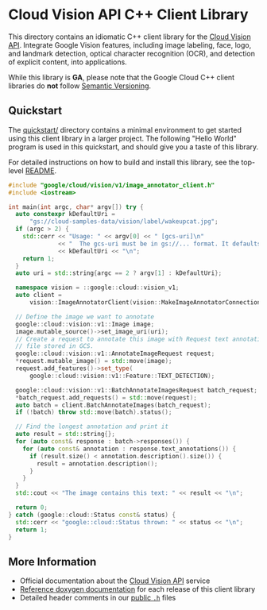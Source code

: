 # Cloud Vision API C++ Client Library

This directory contains an idiomatic C++ client library for the
[Cloud Vision API][cloud-service-docs]. Integrate Google Vision features,
including image labeling, face, logo, and landmark detection, optical character
recognition (OCR), and detection of explicit content, into applications.

While this library is **GA**, please note that the Google Cloud C++ client
libraries do **not** follow [Semantic Versioning](https://semver.org/).

## Quickstart

The [quickstart/](quickstart/README.md) directory contains a minimal environment
to get started using this client library in a larger project. The following
"Hello World" program is used in this quickstart, and should give you a taste of
this library.

For detailed instructions on how to build and install this library, see the
top-level [README](/README.md#building-and-installing).

<!-- inject-quickstart-start -->

```cc
#include "google/cloud/vision/v1/image_annotator_client.h"
#include <iostream>

int main(int argc, char* argv[]) try {
  auto constexpr kDefaultUri =
      "gs://cloud-samples-data/vision/label/wakeupcat.jpg";
  if (argc > 2) {
    std::cerr << "Usage: " << argv[0] << " [gcs-uri]\n"
              << "  The gcs-uri must be in gs://... format. It defaults to "
              << kDefaultUri << "\n";
    return 1;
  }
  auto uri = std::string{argc == 2 ? argv[1] : kDefaultUri};

  namespace vision = ::google::cloud::vision_v1;
  auto client =
      vision::ImageAnnotatorClient(vision::MakeImageAnnotatorConnection());

  // Define the image we want to annotate
  google::cloud::vision::v1::Image image;
  image.mutable_source()->set_image_uri(uri);
  // Create a request to annotate this image with Request text annotations for a
  // file stored in GCS.
  google::cloud::vision::v1::AnnotateImageRequest request;
  *request.mutable_image() = std::move(image);
  request.add_features()->set_type(
      google::cloud::vision::v1::Feature::TEXT_DETECTION);

  google::cloud::vision::v1::BatchAnnotateImagesRequest batch_request;
  *batch_request.add_requests() = std::move(request);
  auto batch = client.BatchAnnotateImages(batch_request);
  if (!batch) throw std::move(batch).status();

  // Find the longest annotation and print it
  auto result = std::string{};
  for (auto const& response : batch->responses()) {
    for (auto const& annotation : response.text_annotations()) {
      if (result.size() < annotation.description().size()) {
        result = annotation.description();
      }
    }
  }
  std::cout << "The image contains this text: " << result << "\n";

  return 0;
} catch (google::cloud::Status const& status) {
  std::cerr << "google::cloud::Status thrown: " << status << "\n";
  return 1;
}
```

<!-- inject-quickstart-end -->

## More Information

- Official documentation about the [Cloud Vision API][cloud-service-docs]
  service
- [Reference doxygen documentation][doxygen-link] for each release of this
  client library
- Detailed header comments in our [public `.h`][source-link] files

[cloud-service-docs]: https://cloud.google.com/vision
[doxygen-link]: https://cloud.google.com/cpp/docs/reference/vision/latest/
[source-link]: https://github.com/googleapis/google-cloud-cpp/tree/main/google/cloud/vision
